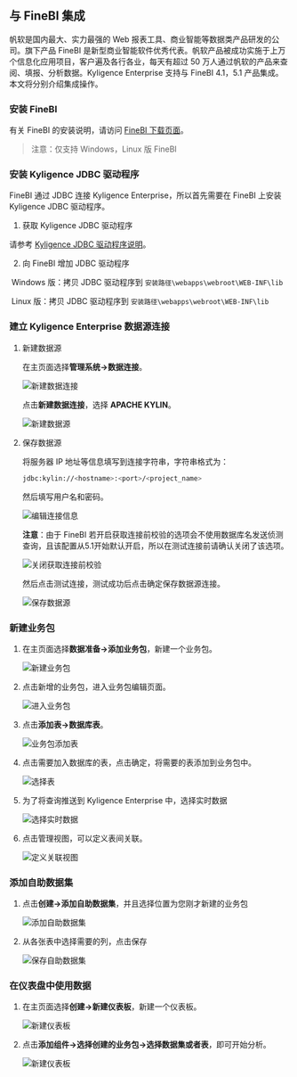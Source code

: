 ## 与 FineBI 集成

帆软是国内最大、实力最强的 Web 报表工具、商业智能等数据类产品研发的公司。旗下产品 FineBI 是新型商业智能软件优秀代表。帆软产品被成功实施于上万个信息化应用项目，客户遍及各行各业，每天有超过 50 万人通过帆软的产品来查阅、填报、分析数据。Kyligence Enterprise 支持与 FineBI 4.1，5.1 产品集成。本文将分别介绍集成操作。

### 安装 FineBI

有关 FineBI 的安装说明，请访问 [FineBI 下载页面](http://www.finebi.com/product/download/)。

> 注意：仅支持 Windows，Linux 版 FineBI

### 安装 Kyligence JDBC 驱动程序

FineBI 通过 JDBC 连接 Kyligence Enterprise，所以首先需要在 FineBI 上安装 Kyligence JDBC 驱动程序。

1.  获取 Kyligence JDBC 驱动程序

   请参考 [Kyligence JDBC 驱动程序说明](../driver/jdbc.cn.md)。

2. 向 FineBI 增加 JDBC 驱动程序

​       Windows 版：拷贝 JDBC 驱动程序到 `安装路径\webapps\webroot\WEB-INF\lib`

​       Linux 版：拷贝 JDBC 驱动程序到 `安装路径\webapps\webroot\WEB-INF\lib`

### 建立 Kyligence Enterprise 数据源连接

1. 新建数据源

   在主页面选择**管理系统->数据连接**。

   ![新建数据连接](../images/fineruan/01.png)

   点击**新建数据连接**，选择 **APACHE KYLIN**。

   ![新建数据源](../images/fineruan/02.png)

2. 保存数据源

   将服务器 IP 地址等信息填写到连接字符串，字符串格式为：

   ```sh
   jdbc:kylin://<hostname>:<port>/<project_name>
   ```
   
   然后填写用户名和密码。
   
   ![编辑连接信息](../images/fineruan/connect_info.cn.png)
   
   **注意**：由于 FineBI 若开启获取连接前校验的选项会不使用数据库名发送侦测查询，且该配置从5.1开始默认开启，所以在测试连接前请确认关闭了该选项。
   
   ![关闭获取连接前校验](../images/fineruan/test_sql.cn.png)
   
   然后点击测试连接，测试成功后点击确定保存数据源连接。
   
   ![保存数据源](../images/fineruan/03.png)

### 新建业务包

1. 在主页面选择**数据准备->添加业务包**，新建一个业务包。

   ![新建业务包](../images/fineruan/04.png)

2. 点击新增的业务包，进入业务包编辑页面。

   ![进入业务包](../images/fineruan/pag.cn.png)

3. 点击**添加表->数据库表**。

   ![业务包添加表](../images/fineruan/05.png)

4. 点击需要加入数据库的表，点击确定，将需要的表添加到业务包中。

   ![选择表](../images/fineruan/select_tables.cn.png)

5. 为了将查询推送到 Kyligence Enterprise 中，选择实时数据

   ![选择实时数据](../images/fineruan/direct.cn.png)

6. 点击管理视图，可以定义表间关联。

   ![定义关联视图](../images/fineruan/relation.cn.png)

### 添加自助数据集

1. 点击**创建->添加自助数据集**，并且选择位置为您刚才新建的业务包

   ![添加自助数据集](../images/fineruan/create_dataset.cn.png)

2. 从各张表中选择需要的列，点击保存

   ![保存自助数据集](../images/fineruan/save_dataset.cn.png)

### 在仪表盘中使用数据

1. 在主页面选择**创建->新建仪表板**，新建一个仪表板。

   ![新建仪表板](../images/fineruan/create_dashboard.cn.png)

2. 点击**添加组件->选择创建的业务包->选择数据集或者表**，即可开始分析。

   ![新建仪表板](../images/fineruan/07.png)

